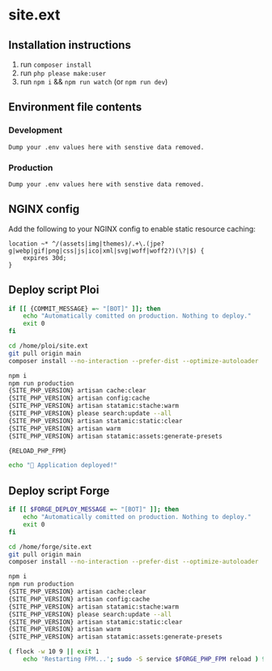 # site.ext

## Installation instructions

1. run `composer install`
2. run `php please make:user`
3. run `npm i` && `npm run watch` (or `npm run dev`)

## Environment file contents

### Development

```env
Dump your .env values here with senstive data removed.
```

### Production

```env
Dump your .env values here with senstive data removed.
```

## NGINX config

Add the following to your NGINX config to enable static resource caching:

```
location ~* ^/(assets|img|themes)/.+\.(jpe?g|webp|gif|png|css|js|ico|xml|svg|woff|woff2?)(\?|$) {
    expires 30d;
}
```

## Deploy script Ploi

```bash
if [[ {COMMIT_MESSAGE} =~ "[BOT]" ]]; then
    echo "Automatically comitted on production. Nothing to deploy."
    exit 0
fi

cd /home/ploi/site.ext
git pull origin main
composer install --no-interaction --prefer-dist --optimize-autoloader

npm i
npm run production
{SITE_PHP_VERSION} artisan cache:clear
{SITE_PHP_VERSION} artisan config:cache
{SITE_PHP_VERSION} artisan statamic:stache:warm
{SITE_PHP_VERSION} please search:update --all
{SITE_PHP_VERSION} artisan statamic:static:clear
{SITE_PHP_VERSION} artisan warm
{SITE_PHP_VERSION} artisan statamic:assets:generate-presets

{RELOAD_PHP_FPM}

echo "🚀 Application deployed!"
```

## Deploy script Forge

```bash
if [[ $FORGE_DEPLOY_MESSAGE =~ "[BOT]" ]]; then
    echo "Automatically comitted on production. Nothing to deploy."
    exit 0
fi

cd /home/forge/site.ext
git pull origin main
composer install --no-interaction --prefer-dist --optimize-autoloader

npm i
npm run production
{SITE_PHP_VERSION} artisan cache:clear
{SITE_PHP_VERSION} artisan config:cache
{SITE_PHP_VERSION} artisan statamic:stache:warm
{SITE_PHP_VERSION} please search:update --all
{SITE_PHP_VERSION} artisan statamic:static:clear
{SITE_PHP_VERSION} artisan warm
{SITE_PHP_VERSION} artisan statamic:assets:generate-presets

( flock -w 10 9 || exit 1
    echo 'Restarting FPM...'; sudo -S service $FORGE_PHP_FPM reload ) 9>/tmp/fpmlock
```